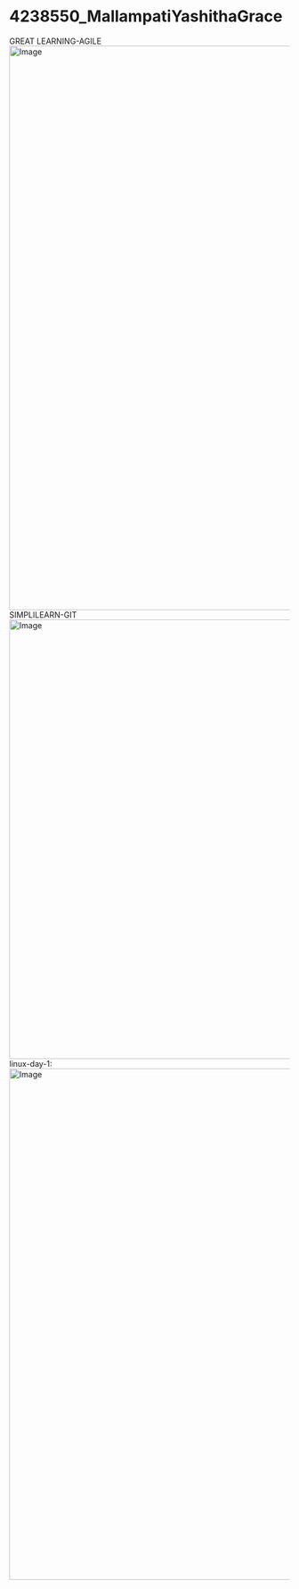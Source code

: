 # 4238550_MallampatiYashithaGrace
GREAT LEARNING-AGILE
<img width="1920" height="1013" alt="Image" src="https://github.com/user-attachments/assets/ab6966f0-96b4-40ed-82c7-4d0cd1880cb4" />
SIMPLILEARN-GIT
<img width="1114" height="789" alt="Image" src="https://github.com/user-attachments/assets/3c86fdcc-d645-48d4-9c7b-bd1a01fb9f46" />
linux-day-1:
<img width="1707" height="918" alt="Image" src="https://github.com/user-attachments/assets/eb1341dd-82c7-4881-9b8c-34d066109eee" />
